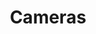 ---
title: Cameras
crosslinks:
- photography
- analog
- youtubefactsbot
- youtubot
- LandscapeAstro
- videography
- SonyAlpha
- productphotography
- M43
- photomarket
- photoclass2017
- Filmmakers
- singing
- hardwareswap
- AskPhotography
- toycameras
- Gunpla
- Dashcam
- indianpeoplefacebook
- u_imguralbumbot
---